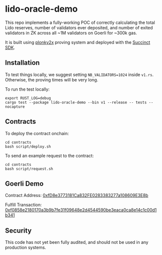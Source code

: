 # lido-oracle-demo

This repo implements a fully-working POC of correctly calculating the total Lido reserves, number of
validators ever deposited, and number of exited validators in ZK across all ~1M validators on Goerli
for ~300k gas.  

It is built using [plonky2x](https://github.com/succinctlabs/succinctx) proving system and deployed 
with the [Succinct SDK](https://github.com/succinctlabs/succinctx).

## Installation

To test things locally, we suggest setting `NB_VALIDATORS=1024` inside `v1.rs`. Otherwise, the 
proving times will be very long.

To run the test locally:

```
export RUST_LOG=debug
cargo test --package lido-oracle-demo --bin v1 --release -- tests --nocapture
```

## Contracts

To deploy the contract onchain:

```
cd contracts
bash script/deploy.sh
```

To send an example request to the contract:

```
cd contracts
bash script/request.sh
```

## Goerli Demo

Contract Address: [0xfD8e3773181Ca832FE0283383277a108609E3E8b](https://goerli.etherscan.io/address/0xfd8e3773181ca832fe0283383277a108609e3e8b)

Fulfill Transaction: [0xf0858e2180170a3b9b7fe31f09648e2d4544590be3eaca0ca8e14c1c00d1b341](https://goerli.etherscan.io/tx/0xf0858e2180170a3b9b7fe31f09648e2d4544590be3eaca0ca8e14c1c00d1b341)

## Security

This code has not yet been fully audited, and should not be used in any production systems.